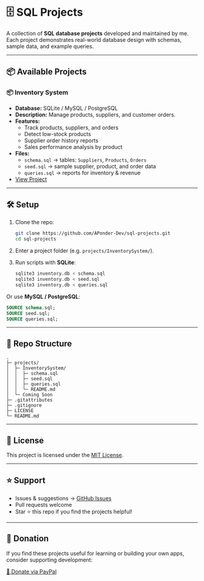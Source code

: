 # 🗄️ SQL Projects

A collection of **SQL database projects** developed and maintained by me.  
Each project demonstrates real-world database design with schemas, sample data, and example queries.

---

## 📦 Available Projects

### 📦 Inventory System
- **Database:** SQLite / MySQL / PostgreSQL
- **Description:** Manage products, suppliers, and customer orders.
- **Features:**
  - Track products, suppliers, and orders
  - Detect low-stock products
  - Supplier order history reports
  - Sales performance analysis by product
- **Files:**
  - `schema.sql` → tables: `Suppliers`, `Products`, `Orders`
  - `seed.sql` → sample supplier, product, and order data
  - `queries.sql` → reports for inventory & revenue
- [View Project](projects/InventorySystem/)

---

## 🛠 Setup

1. Clone the repo:
   ```bash
   git clone https://github.com/APonder-Dev/sql-projects.git
   cd sql-projects
   ```

2. Enter a project folder (e.g. `projects/InventorySystem/`).

3. Run scripts with **SQLite**:
   ```bash
   sqlite3 inventory.db < schema.sql
   sqlite3 inventory.db < seed.sql
   sqlite3 inventory.db < queries.sql
   ```

Or use **MySQL / PostgreSQL**:
```sql
SOURCE schema.sql;
SOURCE seed.sql;
SOURCE queries.sql;
```

---

## 📂 Repo Structure

```
.
├─ projects/
│  ├─ InventorySystem/
│  │  ├─ schema.sql
│  │  ├─ seed.sql
│  │  ├─ queries.sql
│  │  └─ README.md
│  └─ Coming Soon
├─ .gitattributes
├─ .gitignore
├─ LICENSE
└─ README.md
```

---

## 📜 License

This project is licensed under the [MIT License](LICENSE).

---

## ⭐ Support

- Issues & suggestions → [GitHub Issues](../../issues)  
- Pull requests welcome  
- Star ⭐ this repo if you find the projects helpful!

---

## 💖 Donation

If you find these projects useful for learning or building your own apps, consider supporting development:  

[💸 Donate via PayPal](https://www.paypal.com/donate/?business=6TUCF33LPY9K2&no_recurring=0&item_name=Development+and+Coding+Features&currency_code=USD)
